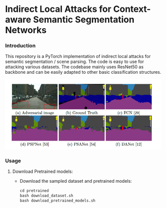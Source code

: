 # Indirect Local Attacks for Context-aware Semantic Segmentation Networks

### Introduction

This repository is a PyTorch implementation of indirect local attacks for semantic segmentation / scene parsing. The code is easy to use for attacking various datasets. The codebase mainly uses ResNet50 as backbone and can be easily adapted to other basic classification structures. 

<img src="./teaser.png" width="900"/>

### Usage

1. Download Pretrained models:

   - Download the sampled dataset and pretrained models:

     ```
     cd pretrained
     bash download_dataset.sh
     bash download_pretrained_models.sh
     ```
